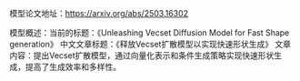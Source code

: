 模型论文地址：https://arxiv.org/abs/2503.16302

模型概述：当前的标题：《Unleashing Vecset Diffusion Model for Fast Shape generation》
中文文章标题：《释放Vecset扩散模型以实现快速形状生成》
文章内容：提出Vecset扩散模型，通过向量化表示和条件生成策略实现快速形状生成，提高了生成效率和多样性。
